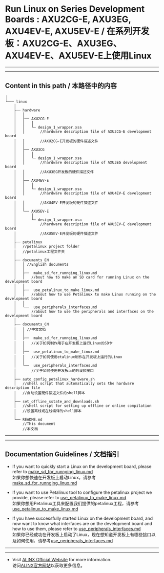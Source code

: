 # Run Linux on Series Development Boards : AXU2CG-E, AXU3EG, AXU4EV-E, AXU5EV-E / 在系列开发板：AXU2CG-E、AXU3EG、AXU4EV-E、AXU5EV-E上使用Linux
---
---
## Content in this path / 本路径中的内容 
	│
	└─── linux
		│
		├── hardware
		│	│
		│	├── AXU2CG-E 
		│	│	│
		│	│	└─ design_1_wrapper.xsa	
		│	│		//hardware description file of AXU2CG-E development board 
		│	│		//AXU2CG-E开发板的硬件描述文件
		│	│
		│	├── AXU3CG 
		│	│	│
		│	│	└─ design_1_wrapper.xsa	
		│	│		//hardware description file of AXU3EG development board
		│	│		//AXU3EG开发板的硬件描述文件
		│	│
		│	├── AXU4EV-E 
		│	│	│
		│	│	└─ design_1_wrapper.xsa	
		│	│		//hardware description file of AXU4EV-E development board
		│	│		//AXU4EV-E开发板的硬件描述文件
		│	│
		│	└── AXU5EV-E 
		│		│	
		│	 	└─ design_1_wrapper.xsa	
		│	 		//hardware description file of AXU5EV-E development board 
		│	 		//AXU5EV-E开发板的硬件描述文件
		│
		├── petalinux
		│	//petalinux project folder
		│	//petalinux工程文件夹
		│
		├── documents_EN
		│	│ //English documents
		│	│
		│	├──  make_sd_for_runnging_linux.md	
		│	│	//bout how to make an SD card for running Linux on the development board
		│	│
		│	├──  use_petalinux_to_make_linux.md	
		│	│	//about how to use Petalinux to make Linux running on the development board
		│	│
		│	└──  use_peripherals_interfaces.md
		│	 	//about how to use the peripherals and interfaces on the development board
		│
		├── documents_CN
		│	│ //中文文档
		│	│
		│	├──  make_sd_for_runnging_linux.md	
		│	│	//关于如何制作用于在开发板上运行Linux的SD卡
		│	│
		│	├──  use_petalinux_to_make_linux.md
		│	│	//关于如何使用etalinux制作在开发板上运行的Linux
		│	│
		│	└──  use_peripherals_interfaces.md
		│	 	//关于如何使用开发板上的外设和接口
		│
		├── auto_config_petalinux_hardware.sh	
		│	//shell script that automatically sets the hardware description file
		│	//自动设置硬件描述文件的shell脚本
		│
		├── set_offline_sstate_and_downloads.sh
		│	//shell script for setting up offline or online compilation
		│	//设置离线或在线编译的shell脚本
		│
		└── README.md
			//This document
			//本文档
---
---
## Documentation Guidelines / 文档指引
- If you want to quickly start a Linux on the development board, please refer to [make_sd_for_runnging_linux.md](./documents_EN/make_sd_for_runnging_linux.md)\
如果你想快速在开发板上启动Linux，请参考[make_sd_for_runnging_linux.md](./documents_CN/make_sd_for_runnging_linux.md)

- If you want to use Petalinux tool to configure the petalinux project we provide, please refer to [use_petalinux_to_make_linux.md](./documents_EN/use_petalinux_to_make_linux.md)\
如果你想用Petalinux工具来配置我们提供的petalinux工程，请参考[use_petalinux_to_make_linux.md](./documents_CN/use_petalinux_to_make_linux.md)

- If you have successfully started Linux on the development board, and now want to know what interfaces are on the development board and how to use them, please refer to [use_peripherals_interfaces.md](./documents_EN/use_peripherals_interfaces.md)\
如果你已经成功在开发板上启动了Linux，现在想知道开发板上有哪些接口以及如何使用，请参考[use_peripherals_interfaces.md](./documents_CN/use_peripherals_interfaces.md)
---
---
- Visit [ALINX Official Website](https://www.alinx.com) for more information.\
访问[ALINX官方网站](https://www.alinx.com)以获取更多信息。

